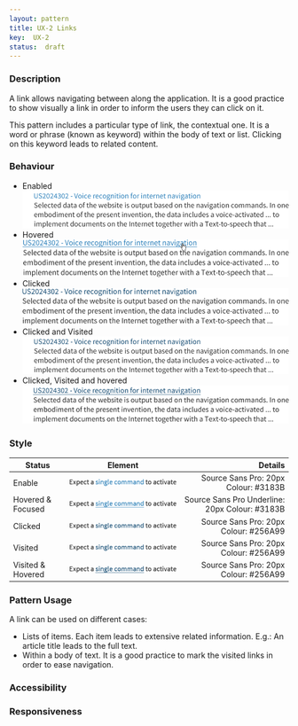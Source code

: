 ```yaml
---
layout: pattern
title: UX-2 Links
key:  UX-2
status:  draft 
---
```



### Description
A link allows navigating between along the application. It is a good practice to show visually a link in order to inform the users they can click on it. 

This pattern includes a particular type of link, the contextual one. It is a word or phrase (known as keyword) within the body of text or list. Clicking on this keyword leads to related content.  

### Behaviour

- Enabled
![Enabled link](ux02resources/link-e.png "Enabled Link")
- Hovered
![Hovered link](ux02resources/link-h.png "Hovered Link")
- Clicked
![Clicked link](ux02resources/link-c.png "Clicked Link")
- Clicked and Visited
![Clicked and Visited link](ux02resources/link-cv.png "Clicked and Visited Link")
- Clicked, Visited and hovered
![Clicked, Visited and hovered link](ux02resources/link-cvh.png "Clicked, visited and hovered Link")

### Style

| Status             | Element                                                  | Details                                 |
| ------------------ |:--------------------------------------------------------:| ---------------------------------------:|
| Enable             | ![Enabled link](ux02resources/link-e2.png "Enabled Link")  | Source Sans Pro: 20px   Colour: #3183B  |
| Hovered & Focused  | ![Enabled link](ux02resources/link-hf2.png "Enabled Link") | Source Sans Pro Underline: 20px   Colour: #3183B |
| Clicked            | ![Enabled link](ux02resources/link-c2.png "Enabled Link") | Source Sans Pro: 20px   Colour: #256A99 |
| Visited            | ![Enabled link](ux02resources/link-v2.png "Enabled Link") | Source Sans Pro: 20px   Colour: #256A99 |
| Visited & Hovered  | ![Enabled link](ux02resources/link-vh2.png "Enabled Link") | Source Sans Pro: 20px   Colour: #256A99 |


### Pattern Usage
A link can be used on different cases:
-	Lists of items. Each item leads to extensive related information. E.g.: An article title leads to the full text. 
-	Within a body of text. 
It is a good practice to mark the visited links in order to ease navigation.  

### Accessibility

### Responsiveness
